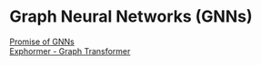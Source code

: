 # Graph Neural Networks (GNNs)
[Promise of GNNs](/GNNs/promise.md)<br>
[Exphormer - Graph Transformer](/GNNs/transformers.md)